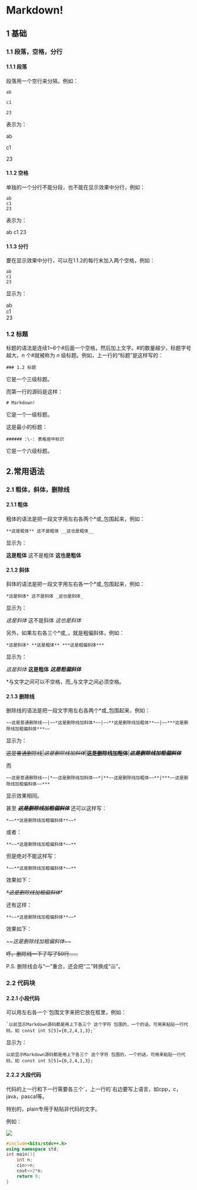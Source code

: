# Markdown!

## 1 基础

### 1.1 段落，空格，分行

#### 1.1.1 段落

段落用一个空行来分隔，例如：

```plain
ab

c1

23
```

表示为：

ab

c1

23

#### 1.1.2 空格

单独的一个分行不能分段，也不能在显示效果中分行，例如：

```plain
ab
c1
23
```

表示为：

ab
c1
23

#### 1.1.3 分行

要在显示效果中分行，可以在1.1.2的每行末加入两个空格，例如：

```plain
ab
c1
23
```

显示为：

ab  
c1  
23

### 1.2 标题

标题的语法是连续1~6个\#后面一个空格，然后加上文字。\#的数量越少，标题字号越大，$n$ 个\#就被称为 $n$ 级标题。例如，上一行的“标题”是这样写的：

```plain
### 1.2 标题
```

它是一个三级标题。

而第一行的源码是这样：

```plain
# Markdown!
```

它是一个一级标题。

这是最小的标题：

```plain
###### :\-: 表格居中标识
```

它是一个六级标题。

## 2.常用语法

### 2.1 粗体，斜体，删除线

#### 2.1.1 粗体

粗体的语法是把一段文字用左右各两个\*或\_包围起来，例如：

```plain
**这是粗体** 这不是粗体 __这也是粗体__
```

显示为：

**这是粗体** 这不是粗体 __这也是粗体__

#### 2.1.2 斜体

斜体的语法是把一段文字用左右各**一**个\*或\_包围起来，例如：

```plain
*这是斜体* 这不是斜体 _这也是斜体_
```

显示为：

*这是斜体* 这不是斜体 _这也是斜体_

另外，如果左右各三个\*或\_，就是粗偏斜体，例如：

```plain
*这是斜体* **这是粗体** ***这是粗偏斜体***
```

显示为：

*这是斜体* **这是粗体** ***这是粗偏斜体***

\*与文字之间可以不空格，而\_与文字之间必须空格。

#### 2.1.3 删除线

删除线的语法是把一段文字用左右各两个\*或\_包围起来，例如：

```plain
~~这是普通删除线~~|~~*这是删除线加斜体*~~|~~**这是删除线加粗体**~~|~~***这是删除线加粗偏斜体***~~
```

显示为：

~~这是普通删除线~~|~~*这是删除线加斜体*~~|~~**这是删除线加粗体**~~|~~***这是删除线加粗偏斜体***~~

而

```plain
~~这是普通删除线~~|*~~这是删除线加斜体~~*|**~~这是删除线加粗体~~**|***~~这是删除线加粗偏斜体~~***
```

显示效果相同。

甚至 ~~***这是删除线加粗偏斜体***~~ 还可以这样写：

```plain
*~~**这是删除线加粗偏斜体**~~*
```

或者：

```plain
**~~*这是删除线加粗偏斜体*~~**
```

但是绝对不能这样写：

```plain
*~~**这是删除线加粗偏斜体*~~**
```

效果如下：

*~~**这是删除线加粗偏斜体*~~**

还有这样：

```plain
**~~*这是删除线加粗偏斜体**~~*
```

效果如下：

**~~*这是删除线加粗偏斜体**~~*

~~呼。删除线一下子写了50行……~~

P.S. 删除线会与“一”重合，还会把“二”转换成“~~二~~”。

### 2.2 代码块

#### 2.2.1 小段代码

可以用左右各一个\`包围文字来把它放在框里，例如：

```plain
`以前显示Markdown源码都是用上下各三个 这个字符 包围的，一个的话，可用来粘贴一行代码，如 const int S[5]={0,2,4,1,3};`
```

显示为：

`以前显示Markdown源码都是用上下各三个 这个字符 包围的，一个的话，可用来粘贴一行代码，如 const int S[5]={0,2,4,1,3};`

#### 2.2.2 大段代码

代码的上一行和下一行需要各三个\`，上一行的\`右边要写上语言，如cpp，c，java，pascal等。

特别的，plain专用于粘贴非代码的文字。

例如：

![](https://cdn.luogu.com.cn/upload/image_hosting/2o6j3nqv.png)

```cpp
#include<bits/stdc++.h>
using namespace std;
int main(){
	int n;
	cin>>n;
	cout<<2*n;
	return 0;
}
```
